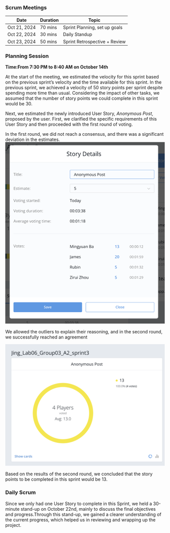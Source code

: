 ### Scrum Meetings
| Date         | Duration | Topic                         |
| ------------ | -------- | ----------------------------- |
| Oct 21, 2024 | 70 mins  | Sprint Planning, set up goals |
| Oct 22, 2024 | 30 mins  | Daily Standup                 |
| Oct 23, 2024 | 50 mins  | Sprint Retrospective + Review |

### Planning Session
**Time:From 7:30 PM to 8:40 AM on October 14th** 

At the start of the meeting, we estimated the velocity for this sprint based on the previous sprint’s velocity and the time available for this sprint. In the previous sprint, we achieved a velocity of 50 story points per sprint despite spending more time than usual. Considering the impact of other tasks, we assumed that the number of story points we could complete in this sprint would be 30.

Next, we estimated the newly introduced User Story, _Anonymous Post_, proposed by the user. First, we clarified the specific requirements of this User Story and then proceeded with the first round of voting.

In the first round, we did not reach a consensus, and there was a significant deviation in the estimates.
![My Image](https://github.com/Back04oorer/Notes/blob/main/2024%20sem2/SOFT2412/A2/Sprint3/Graphs/Plan_round_1.jpg?raw=true)


We allowed the outliers to explain their reasoning, and in the second round, we successfully reached an agreement

![My Image](https://github.com/Back04oorer/Notes/blob/main/2024%20sem2/SOFT2412/A2/Sprint3/Graphs/Plan_round_2.jpg?raw=true)

Based on the results of the second round, we concluded that the story points to be completed in this sprint would be 13.

### Daily Scrum
Since we only had one User Story to complete in this Sprint, we held a 30-minute stand-up on October 22nd, mainly to discuss the final objectives and progress.Through this stand-up, we gained a clearer understanding of the current progress, which helped us in reviewing and wrapping up the project.